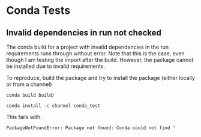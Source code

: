 # Conda Tests

## Invalid dependencies in run not checked

The conda build for a project with invalid dependencies in the run requirements runs through without error.
Note that this is the case, even though I am testing the import after the build.
However, the package cannot be installed due to invalid requirements.

To reproduce, build the package and try to install the package (either locally or from a channel)

```
conda build build/
```

```
conda install -c channel conda_test
```

This fails with:

```
PackageNotFoundError: Package not found: Conda could not find '
```
